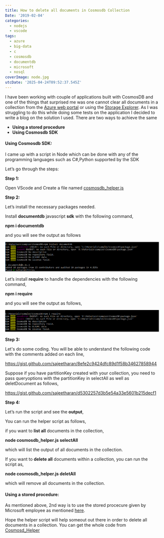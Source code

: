 ```yaml
---
title: How to delete all documents in Cosmosdb Collection
Date: '2019-02-04'
categories:
  - nodejs
  - vscode
tags:
  - azure
  - big-data
  - c
  - cosmosdb
  - documentdb
  - microsoft
  - nosql
coverImage: node.jpg
utcDate: '2025-04-24T09:52:37.545Z'
---
```


I have been working with couple of applications built with CosmosDB and one of the things that surprised me was one cannot clear all documents in a collection from the [Azure web portal](https://azure.microsoft.com/en-gb/features/azure-portal/) or using the [Storage Explorer](https://azure.microsoft.com/en-us/features/storage-explorer/). As I was struggling to do this while doing some tests on the application I decided to write a blog on the solution I used. There are two ways to achieve the same

- **Using a stored procedure**
- **Using Cosmosdb SDK**

#### Using Cosmosdb SDK:

I came up with a script in Node which can be done with any of the programming languages such as C#,Python supported by the SDK

Let’s go through the steps:

**Step 1:**

Open VScode and Create a file named [cosmosdb\_helper.js](https://github.com/sajeetharan/cosmosdb_helper/blob/master/cosmosdb_helper.js)

**Step 2:**

Let’s install the necessary packages needed.

Install **documentdb** javascript **sdk** with the following command,

**npm i documentdb**

and you will see the output as follows

![2019-02-04_21-36-10](images/2019-02-04_21-36-10.png)

Let’s install **require** to handle the dependencies with the following command,

**npm i require**

and you will see the output as follows,

![2019-02-04_21-36-31](images/2019-02-04_21-36-31.png)

**Step 3:** 

Let's do some coding. You will be able to understand the following code with the comments added on each line,

https://gist.github.com/sajeetharan/8efe2c9424dfc89d1f58b34627858944

Suppose if you have partitionKey created with your collection, you need to pass queryoptions with the partitionKey in selectAll as well as deletDocument as follows,

https://gist.github.com/sajeetharan/d5302257d3b5e54a33e5601b215decf1

**Step 4:**

Let’s run the script and see the **output**,

You can run the helper script as follows,

if you want to **list all** documents in the collection,

**node cosmosdb\_helper.js selectAll**

which will list the output of all documents in the collection.

If you want to **delete all** documents within a collection, you can run the script as,

**node cosmosdb\_helper.js deletAll**

which will remove all documents in the collection.

#### **Using a stored procedure:**

As mentioned above, 2nd way is to use the stored procecure given by Microsoft employee as mentioned [here](https://github.com/Azure/azure-cosmosdb-js-server/blob/master/samples/stored-procedures/bulkDelete.js).

Hope the helper script will help someout out there in order to delete all documents in a collection. You can get the whole code from [Cosmosd\_Helper](https://github.com/sajeetharan/cosmosdb_helper)
